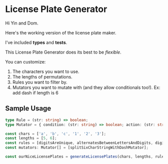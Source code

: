 # License Plate Generator

Hi Yin and Dom.

Here's the working version of the license plate maker.

I've included **types** and **tests**.

This License Plate Generator does its best to be _flexible_.

You can customize:

1. The characters you want to use.
2. The lengths of permutations.
3. Rules you want to filter by.
4. Mutators you want to mutate with (and they allow conditionals too!). Ex: add dash if length is 6

## Sample Usage

```typescript
type Rule = (str: string) => boolean;
type Mutator = { condition: (str: string) => boolean; action: (str: string) => string };

const chars = ['a', 'b', 'c', '1', '2', '3'];
const lengths = [5, 6];
const rules = [digitsAreUnique, alternatesBetweenLettersAndDigits, digitsAreInDecreasingOrder];
const mutators: Mutator[] = [splitSixCharStringWithDashMutator];

const ourNiceLicensePlates = generateLicensePlates(chars, lengths, rules, mutators);
```
